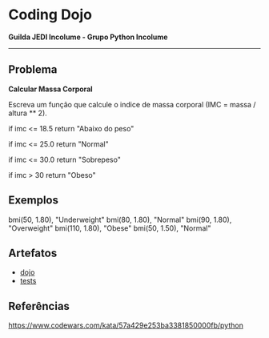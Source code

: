 # Coding Dojo

**Guilda JEDI Incolume - Grupo Python Incolume**

---

## Problema

**Calcular Massa Corporal**

Escreva um função que calcule o indice de massa corporal (IMC = massa / altura ** 2).

if imc <= 18.5 return "Abaixo do peso"

if imc <= 25.0 return "Normal"

if imc <= 30.0 return "Sobrepeso"

if imc > 30 return "Obeso"


## Exemplos

bmi(50, 1.80), "Underweight"
bmi(80, 1.80), "Normal"
bmi(90, 1.80), "Overweight"
bmi(110, 1.80), "Obese"
bmi(50, 1.50), "Normal"

## Artefatos
- [dojo](./dojo20220805.py)
- [tests](./test_20220805.py)


## Referências

https://www.codewars.com/kata/57a429e253ba3381850000fb/python

